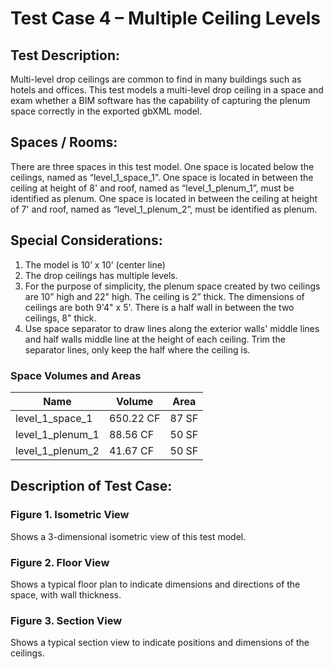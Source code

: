 # Test Case 4 – Multiple Ceiling Levels
## Test Description:
Multi-level drop ceilings are common to find in many buildings such as hotels and offices. This test models a multi-level drop ceiling in a space and exam whether a BIM software has the capability of capturing the plenum space correctly in the exported gbXML model.
## Spaces / Rooms:
There are three spaces in this test model. One space is located below the ceilings, named as “level_1_space_1”. One space is located in between the ceiling at height of 8' and roof, named as “level_1_plenum_1”, must be identified as plenum. One space is located in between the ceiling at height of 7' and roof, named as “level_1_plenum_2”, must be identified as plenum.
## Special Considerations:
1.	The model is 10’ x 10’ (center line)
2.	The drop ceilings has multiple levels.
3.	For the purpose of simplicity, the plenum space created by two ceilings are 10” high and 22" high. The ceiling is 2” thick. The dimensions of ceilings are both 9'4" x 5'. There is a half wall in between the two ceilings, 8" thick.
4.  Use space separator to draw lines along the exterior walls' middle lines and half walls middle line at the height of each ceiling. Trim the separator lines, only keep the half where the ceiling is.

### Space Volumes and Areas
| Name             | Volume    | Area  |
|------------------|-----------|-------|
| level_1_space_1  | 650.22 CF | 87 SF |
| level_1_plenum_1 | 88.56 CF  | 50 SF |
| level_1_plenum_2 | 41.67 CF  | 50 SF |


## Description of Test Case:
### Figure 1. Isometric View
Shows a 3-dimensional isometric view of this test model.
### Figure 2. Floor View
Shows a typical floor plan to indicate dimensions and directions of the space, with wall thickness.
### Figure 3. Section View
Shows a typical section view to indicate positions and dimensions of the ceilings.
